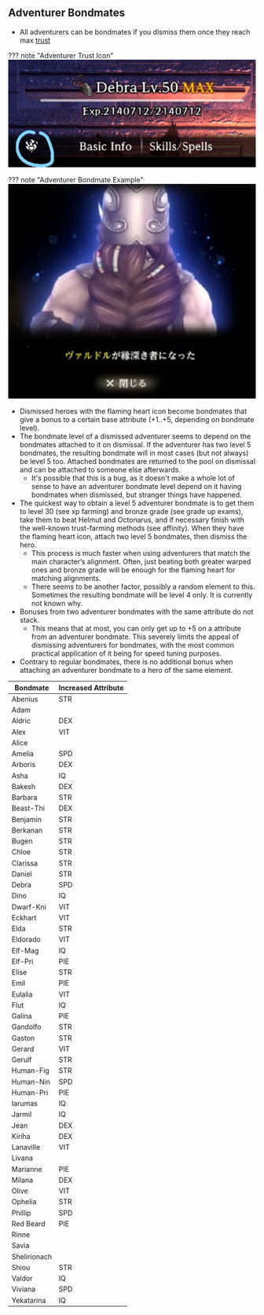 ## Adventurer Bondmates

- All adventurers can be bondmates if you dismiss them once they reach max [trust](../../mechanics/trust/trust.md)

??? note "Adventurer Trust Icon"
![](img/adventurer-trust-icon.jpg)

??? note "Adventurer Bondmate Example"
![](img/adventurer-bondmate-example.jpg)

* Dismissed heroes with the flaming heart icon become bondmates that give a bonus to a certain base attribute (+1..+5, depending on bondmate level).
* The bondmate level of a dismissed adventurer seems to depend on the bondmates attached to it on dismissal. If the adventurer has two level 5 bondmates, the resulting bondmate will in most cases (but not always) be level 5 too. Attached bondmates are returned to the pool on dismissal and can be attached to someone else afterwards.
    * It's possible that this is a bug, as it doesn't make a whole lot of sense to have an adventurer bondmate level depend on it having bondmates when dismissed, but stranger things have happened.
* The quickest way to obtain a level 5 adventurer bondmate is to get them to level 30 (see xp farming) and bronze grade (see grade up exams), take them to beat Helmut and Octonarus, and if necessary finish with the well-known trust-farming methods (see affinity). When they have the flaming heart icon, attach two level 5 bondmates, then dismiss the hero.
    * This process is much faster when using adventurers that match the main character‘s alignment. Often, just beating both greater warped ones and bronze grade will be enough for the flaming heart for matching alignments.
    * There seems to be another factor, possibly a random element to this. Sometimes the resulting bondmate will be level 4 only. It is currently not known why.
* Bonuses from two adventurer bondmates with the same attribute do not stack.
    * This means that at most, you can only get up to +5 on a attribute from an adventurer bondmate. This severely limits the appeal of dismissing adventurers for bondmates, with the most common practical application of it being for speed tuning purposes.
* Contrary to regular bondmates, there is no additional bonus when attaching an adventurer bondmate to a hero of the same element.

| Bondmate     | Increased Attribute |
| ------------ | ------------------- |
| Abenius      | STR                 |
| Adam         |                     |
| Aldric       | DEX                 |
| Alex         | VIT                 |
| Alice        |                     |
| Amelia       | SPD                 |
| Arboris      | DEX                 |
| Asha         | IQ                  |
| Bakesh       | DEX                 |
| Barbara      | STR                 |
| Beast-Thi    | DEX                 |
| Benjamin     | STR                 |
| Berkanan     | STR                 |
| Bugen        | STR                 |
| Chloe        | STR                 |
| Clarissa     | STR                 |
| Daniel       | STR                 |
| Debra        | SPD                 |
| Dino         | IQ                  |
| Dwarf-Kni    | VIT                 |
| Eckhart      | VIT                 |
| Elda         | STR                 |
| Eldorado     | VIT                 |
| Elf-Mag      | IQ                  |
| Elf-Pri      | PIE                 |
| Elise        | STR                 |
| Emil         | PIE                 |
| Eulalia      | VIT                 |
| Flut         | IQ                  |
| Galina       | PIE                 |
| Gandolfo     | STR                 |
| Gaston       | STR                 |
| Gerard       | VIT                 |
| Gerulf       | STR                 |
| Human-Fig    | STR                 |
| Human-Nin    | SPD                 |
| Human-Pri    | PIE                 |
| Iarumas      | IQ                  |
| Jarmil       | IQ                  |
| Jean         | DEX                 |
| Kiriha       | DEX                 |
| Lanaville    | VIT                 |
| Livana       |                     |
| Marianne     | PIE                 |
| Milana       | DEX                 |
| Olive        | VIT                 |
| Ophelia      | STR                 |
| Phillip      | SPD                 |
| Red Beard    | PIE                 |
| Rinne        |                     |
| Savia        |                     |
| Shelirionach |                     |
| Shiou        | STR                 |
| Valdor       | IQ                  |
| Viviana      | SPD                 |
| Yekatarina   | IQ                  |
